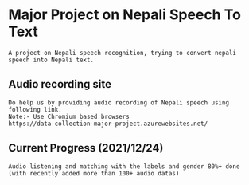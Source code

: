 # Major Project on Nepali Speech To Text

    A project on Nepali speech recognition, trying to convert nepali speech into Nepali text.

## Audio recording site

    Do help us by providing audio recording of Nepali speech using following link.
    Note:- Use Chromium based browsers
    https://data-collection-major-project.azurewebsites.net/

## Current Progress (2021/12/24)
    Audio listening and matching with the labels and gender 80%+ done (with recently added more than 100+ audio datas)
